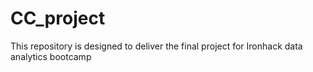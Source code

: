 # CC_project
This repository is designed to deliver the final project for Ironhack data analytics bootcamp 
